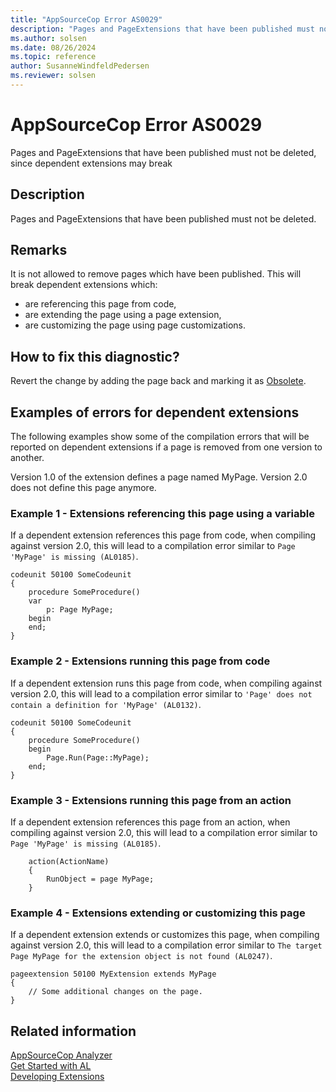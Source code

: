 ```yaml
---
title: "AppSourceCop Error AS0029"
description: "Pages and PageExtensions that have been published must not be deleted."
ms.author: solsen
ms.date: 08/26/2024
ms.topic: reference
author: SusanneWindfeldPedersen
ms.reviewer: solsen
---
```

[//]: # (START>DO_NOT_EDIT)
[//]: # (IMPORTANT:Do not edit any of the content between here and the END>DO_NOT_EDIT.)
[//]: # (Any modifications should be made in the .xml files in the ModernDev repo.)
# AppSourceCop Error AS0029
Pages and PageExtensions that have been published must not be deleted, since dependent extensions may break

## Description
Pages and PageExtensions that have been published must not be deleted.

[//]: # (IMPORTANT: END>DO_NOT_EDIT)

## Remarks

It is not allowed to remove pages which have been published. This will break dependent extensions which:
- are referencing this page from code,
- are extending the page using a page extension,
- are customizing the page using page customizations.

## How to fix this diagnostic?

Revert the change by adding the page back and marking it as [Obsolete](../properties/devenv-obsoletestate-property.md).

## Examples of errors for dependent extensions

The following examples show some of the compilation errors that will be reported on dependent extensions if a page is removed from one version to another.

Version 1.0 of the extension defines a page named MyPage. Version 2.0 does not define this page anymore.

### Example 1 - Extensions referencing this page using a variable

If a dependent extension references this page from code, when compiling against version 2.0, this will lead to a compilation error similar to `Page 'MyPage' is missing (AL0185)`.

```AL
codeunit 50100 SomeCodeunit
{
    procedure SomeProcedure()
    var
        p: Page MyPage;
    begin
    end;
}
```

### Example 2 - Extensions running this page from code

If a dependent extension runs this page from code, when compiling against version 2.0, this will lead to a compilation error similar to `'Page' does not contain a definition for 'MyPage' (AL0132)`.

```AL
codeunit 50100 SomeCodeunit
{
    procedure SomeProcedure()
    begin
        Page.Run(Page::MyPage);
    end;
}
```

### Example 3 - Extensions running this page from an action

If a dependent extension references this page from an action, when compiling against version 2.0, this will lead to a compilation error similar to `Page 'MyPage' is missing (AL0185)`.

```AL
    action(ActionName)
    {
        RunObject = page MyPage;
    }
```

### Example 4 - Extensions extending or customizing this page

If a dependent extension extends or customizes this page, when compiling against version 2.0, this will lead to a compilation error similar to `The target Page MyPage for the extension object is not found (AL0247)`.

```AL
pageextension 50100 MyExtension extends MyPage
{
    // Some additional changes on the page.
}
```

## Related information  
[AppSourceCop Analyzer](appsourcecop.md)  
[Get Started with AL](../devenv-get-started.md)  
[Developing Extensions](../devenv-dev-overview.md)  
